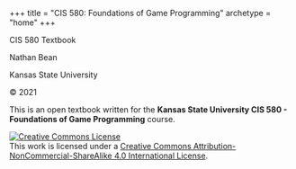 +++
title = "CIS 580: Foundations of Game Programming"
archetype = "home"
+++

CIS 580 Textbook

Nathan Bean

Kansas State University

&copy; 2021

This is an open textbook written for the <b>Kansas State University CIS 580 - Foundations of Game Programming</b> course.  

<a rel="license" href="http://creativecommons.org/licenses/by-nc-sa/4.0/"><img alt="Creative Commons License" style="border-width:0" src="https://i.creativecommons.org/l/by-nc-sa/4.0/88x31.png" /></a><br />This work is licensed under a <a rel="license" href="http://creativecommons.org/licenses/by-nc-sa/4.0/">Creative Commons Attribution-NonCommercial-ShareAlike 4.0 International License</a>.